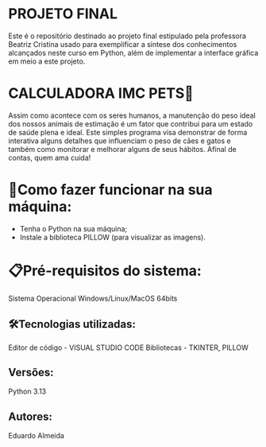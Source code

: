 # PROJETO FINAL
Este é o repositório destinado ao projeto final estipulado pela professora Beatriz Cristina usado para exemplificar a síntese dos conhecimentos alcançados neste curso em Python, além de implementar a interface gráfica em meio a este projeto.

# CALCULADORA IMC PETS🚀
Assim como acontece com os seres humanos, a manutenção do peso ideal dos nossos animais de estimação é um fator que contribui para um estado de saúde plena e ideal. 
Este simples programa visa demonstrar de forma interativa alguns detalhes que influenciam o peso de cães e gatos e também como monitorar e melhorar alguns de seus hábitos.
Afinal de contas, quem ama cuida!

# 🔌Como fazer funcionar na sua máquina:
- Tenha o Python na sua máquina;
- Instale a biblioteca PILLOW (para visualizar as imagens).

# 📋Pré-requisitos do sistema:
Sistema Operacional Windows/Linux/MacOS 64bits

## 🛠️Tecnologias utilizadas:
Editor de código - VISUAL STUDIO CODE
Bibliotecas - TKINTER, PILLOW
 
## Versões:
Python 3.13

## Autores:
Eduardo Almeida
